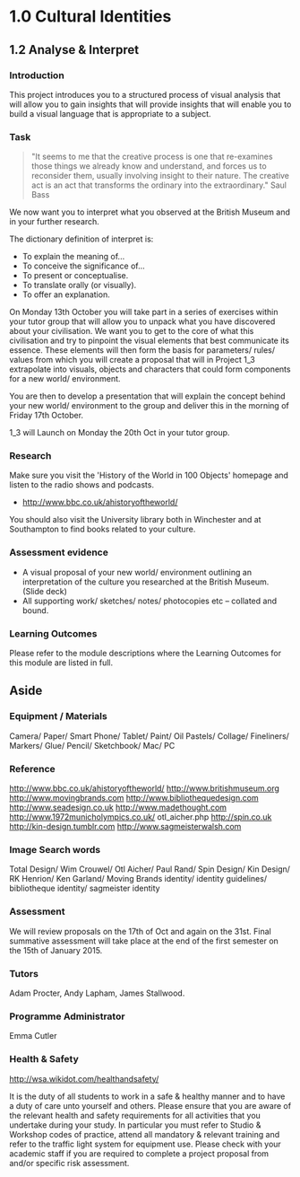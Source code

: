# 1.0 Cultural Identities
## 1.2 Analyse & Interpret

### Introduction
This project introduces you to a structured process of visual analysis that will allow you to gain insights that will provide insights that will enable you to build a visual language that is appropriate to a subject. 

### Task
> "It seems to me that the creative process is one that re-examines those things we already know and understand, and forces us to reconsider them, usually involving insight to their nature. The creative act is an act that transforms the ordinary into the extraordinary." 
> Saul Bass

We now want you to interpret what you observed at the British Museum and in your further research.

The dictionary definition of interpret is: 
- To explain the meaning of...
- To conceive the significance of...
- To present or conceptualise.
- To translate orally (or visually).
- To offer an explanation.

On Monday 13th October you will take part in a series of exercises within your tutor group that will allow you to unpack what you have discovered about your civilisation. We want you to get to the core of what this civilisation and try to pinpoint the visual elements that best communicate its essence. These elements will then form the basis for parameters/ rules/ values from which you will create a proposal that will in Project 1_3 extrapolate into visuals, objects and characters that could form components for a new world/ environment.

You are then to develop a presentation that will explain the concept behind your new world/ environment to the group and deliver this in the morning of Friday 17th October.

1_3 will Launch on Monday the 20th Oct in your tutor group.

### Research
Make sure you visit the 'History of the World in 100 Objects' homepage and listen to the radio shows and podcasts. 

- http://www.bbc.co.uk/ahistoryoftheworld/

You should also visit the University library both in Winchester and at Southampton to find books related to your culture.


### Assessment evidence
- A visual proposal of your new world/ environment outlining an interpretation of the culture you researched at the British Museum. (Slide deck)
- All supporting work/ sketches/ notes/ photocopies etc – collated and bound.


### Learning Outcomes
Please refer to the module descriptions where the Learning Outcomes for this module are listed in full.

## Aside

### Equipment / Materials 
Camera/ Paper/ Smart Phone/ Tablet/ Paint/
Oil Pastels/ Collage/ Fineliners/ Markers/
Glue/ Pencil/ Sketchbook/ Mac/ PC

### Reference
http://www.bbc.co.uk/ahistoryoftheworld/
http://www.britishmuseum.org
http://www.movingbrands.com
http://www.bibliothequedesign.com
http://www.seadesign.co.uk
http://www.madethought.com
http://www.1972municholympics.co.uk/
otl_aicher.php
http://spin.co.uk
http://kin-design.tumblr.com
http://www.sagmeisterwalsh.com

### Image Search words
Total Design/ Wim Crouwel/ Otl Aicher/
Paul Rand/ Spin Design/ Kin Design/ RK
Henrion/ Ken Garland/ Moving Brands
identity/ identity guidelines/ bibliotheque
identity/ sagmeister identity

### Assessment
We will review proposals on the 17th of Oct and again on the 31st. 
Final summative assessment will take place at the end of the first semester on the 15th of January 2015.

### Tutors
Adam Procter, Andy Lapham, James Stallwood.

### Programme Administrator 
Emma Cutler 

### Health & Safety
http://wsa.wikidot.com/healthandsafety/

It is the duty of all students to work in a safe & healthy manner and to have a duty of care unto yourself and others. Please ensure that you are aware of the relevant health and safety requirements for all activities that you undertake during your study. In particular you must refer to Studio & Workshop codes of practice, attend all mandatory & relevant training and refer to the traffic light system for equipment use. Please check with your academic staff if you are required to complete a project proposal from and/or specific risk assessment.